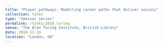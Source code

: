 ```yaml
---
title: "Player pathways: Modelling career paths that deliver success"
collection: talks
type: "Seminar series"
permalink: /talks/2018_turing
venue: "The Alan Turing Institute, British Library"
date: 2018-12-10
location: "London, UK"
---
```

